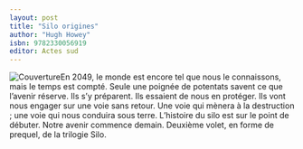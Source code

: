 ```yaml
---
layout: post
title: "Silo origines"
author: "Hugh Howey"
isbn: 9782330056919
editor: Actes sud
---
```


![Couverture](/img/9782330056919.jpg)En 2049, le monde est encore tel que nous le connaissons, mais le temps est compté. Seule une poignée de potentats savent ce que l’avenir réserve. Ils s’y préparent. Ils essaient de nous en protéger. Ils vont nous engager sur une voie sans retour. Une voie qui mènera à la destruction ; une voie qui nous conduira sous terre. L’histoire du silo est sur le point de débuter. Notre avenir commence demain. Deuxième volet, en forme de prequel, de la trilogie Silo.